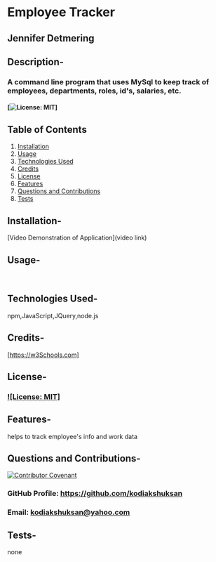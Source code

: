# Employee Tracker 
## Jennifer Detmering

## Description-
### A command line program that uses MySql to keep track of employees, departments, roles, id's, salaries, etc.
#### [![License: MIT](https://img.shields.io/badge/License-MIT-yellow.svg)] 
## Table of Contents
1. [Installation](#installation)
2. [Usage](#usage)
3. [Technologies Used](#technologies_used)
4. [Credits](#credits)
5. [License](#license)
6. [Features](#features)
7. [Questions and Contributions](#questions_and_contributions)
8. [Tests](#tests)
        
##  Installation-

[Video Demonstration of Application](video link)
    
##  Usage- 

![]()
![]()


## Technologies Used-
npm,JavaScript,JQuery,node.js

## Credits-  
[https://w3Schools.com]


## License-

### [![License: MIT]](https://opensource.org/licenses/MIT) 

## Features-
helps to track employee's info and work data

## Questions and Contributions-  
[![Contributor Covenant](https://img.shields.io/badge/Contributor%20Covenant-2.0-4baaaa.svg)](code_of_conduct.md)
### GitHub Profile: https://github.com/kodiakshuksan
### Email: kodiakshuksan@yahoo.com

## Tests- 
none